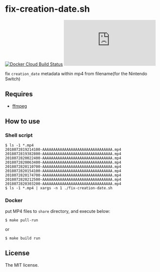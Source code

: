 # fix-creation-date.sh

[![Docker Cloud Build Status](https://img.shields.io/docker/cloud/build/sasaplus1/fix-creation-date.sh.svg)](https://hub.docker.com/r/sasaplus1/fix-creation-date.sh)
[![renovate](https://badges.renovateapi.com/github/sasaplus1/fix-creation-date.sh)](https://renovatebot.com)

fix `creation_date` metadata within mp4 from filename(for the Nintendo Switch)

## Requires

- [ffmpeg](https://www.ffmpeg.org/)

## How to use

### Shell script

```console
$ ls -1 *.mp4
2018072819214100-AAAAAAAAAAAAAAAAAAAAAAAAAAAAAAAA.mp4
2018072819382800-AAAAAAAAAAAAAAAAAAAAAAAAAAAAAAAA.mp4
2018072820022400-AAAAAAAAAAAAAAAAAAAAAAAAAAAAAAAA.mp4
2018072820063400-AAAAAAAAAAAAAAAAAAAAAAAAAAAAAAAA.mp4
2018072820110700-AAAAAAAAAAAAAAAAAAAAAAAAAAAAAAAA.mp4
2018072820154100-AAAAAAAAAAAAAAAAAAAAAAAAAAAAAAAA.mp4
2018072820174700-AAAAAAAAAAAAAAAAAAAAAAAAAAAAAAAA.mp4
2018072820212500-AAAAAAAAAAAAAAAAAAAAAAAAAAAAAAAA.mp4
2018072820303200-AAAAAAAAAAAAAAAAAAAAAAAAAAAAAAAA.mp4
$ ls -1 *.mp4 | xargs -n 1 ./fix-creation-date.sh
```

### Docker

put MP4 files to `share` directory, and execute below:

```console
$ make pull-run
```

or

```console
$ make build run
```

## License

The MIT license.
